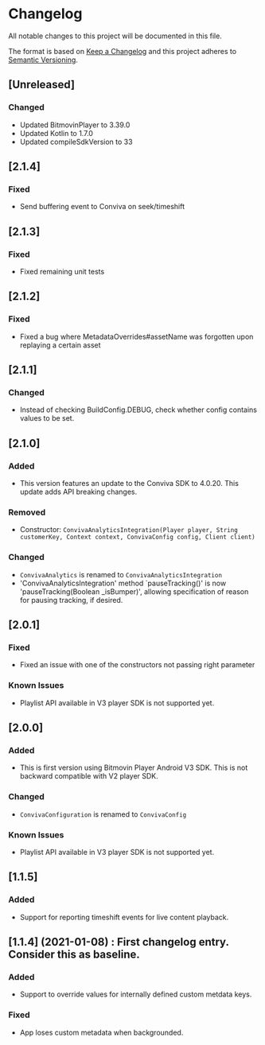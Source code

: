 # Changelog
All notable changes to this project will be documented in this file.

The format is based on [Keep a Changelog](http://keepachangelog.com/)
and this project adheres to [Semantic Versioning](http://semver.org/).

## [Unreleased]
### Changed
- Updated BitmovinPlayer to 3.39.0
- Updated Kotlin to 1.7.0
- Updated compileSdkVersion to 33

## [2.1.4]
### Fixed

- Send buffering event to Conviva on seek/timeshift

## [2.1.3]
### Fixed

- Fixed remaining unit tests

## [2.1.2]
### Fixed

- Fixed a bug where MetadataOverrides#assetName was forgotten upon replaying a certain asset

## [2.1.1]
### Changed

- Instead of checking BuildConfig.DEBUG, check whether config contains values to be set.

## [2.1.0]
### Added

- This version features an update to the Conviva SDK to 4.0.20. This update adds API breaking changes.

### Removed
- Constructor: `ConvivaAnalyticsIntegration(Player player, String customerKey, Context context, ConvivaConfig config, Client client)`

### Changed
- `ConvivaAnalytics` is renamed to `ConvivaAnalyticsIntegration`
- 'ConvivaAnalyticsIntegration' method `pauseTracking()' is now 'pauseTracking(Boolean _isBumper)',
allowing specification of reason for pausing tracking, if desired.

## [2.0.1]
### Fixed
- Fixed an issue with one of the constructors not passing right parameter

### Known Issues
- Playlist API available in V3 player SDK is not supported yet.

## [2.0.0]
### Added
- This is first version using Bitmovin Player Android V3 SDK. This is not backward compatible with V2 player SDK.

### Changed
- `ConvivaConfiguration` is renamed to `ConvivaConfig`

### Known Issues
- Playlist API available in V3 player SDK is not supported yet.

## [1.1.5]
### Added
- Support for reporting timeshift events for live content playback.

## [1.1.4] (2021-01-08) : First changelog entry. Consider this as baseline.
### Added
- Support to override values for internally defined custom metdata keys.

### Fixed
- App loses custom metadata when backgrounded.
